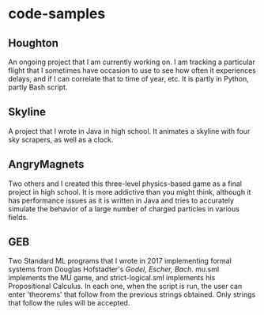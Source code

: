 # code-samples

## Houghton
An ongoing project that I am currently working on. I am tracking a particular flight that I sometimes have occasion to use to see how often it experiences delays, and if I can correlate that to time of year, etc. It is partly in Python, partly Bash script.

## Skyline
A project that I wrote in Java in high school. It animates a skyline with four sky scrapers, as well as a clock.

## AngryMagnets
Two others and I created this three-level physics-based game as a final project in high school. It is more addictive than you might think, although it has performance issues as it is written in Java and tries to accurately simulate the behavior of a large number of charged particles in various fields. 

## GEB
Two Standard ML programs that I wrote in 2017 implementing formal systems from Douglas Hofstadter's _Godel, Escher, Bach_. mu.sml implements the MU game, and strict-logical.sml implements his Propositional Calculus. In each one, when the script is run, the user can enter 'theorems' that follow from the previous strings obtained. Only strings that follow the rules will be accepted. 